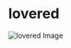 # lovered

![lovered Image](https://github.com/ZhiJingHub/ZhiJingHub.github.io/blob/0cbcfdcee205dc127e9986c9b368ef50b44b5903/lovered/photo/lovered.png)
